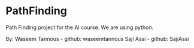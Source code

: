 # PathFinding
 Path Finding project for the AI course.
We are using python.

By:
Waseem Tannous - github: waseemtannous
Saji Assi - github: SajiAssi
